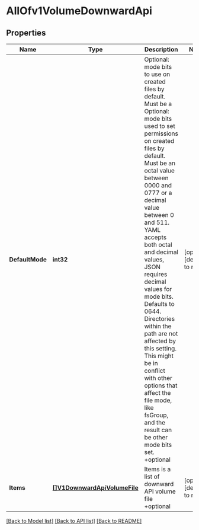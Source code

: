 # AllOfv1VolumeDownwardApi

## Properties
Name | Type | Description | Notes
------------ | ------------- | ------------- | -------------
**DefaultMode** | **int32** | Optional: mode bits to use on created files by default. Must be a Optional: mode bits used to set permissions on created files by default. Must be an octal value between 0000 and 0777 or a decimal value between 0 and 511. YAML accepts both octal and decimal values, JSON requires decimal values for mode bits. Defaults to 0644. Directories within the path are not affected by this setting. This might be in conflict with other options that affect the file mode, like fsGroup, and the result can be other mode bits set. +optional | [optional] [default to null]
**Items** | [**[]V1DownwardApiVolumeFile**](v1.DownwardAPIVolumeFile.md) | Items is a list of downward API volume file +optional | [optional] [default to null]

[[Back to Model list]](../README.md#documentation-for-models) [[Back to API list]](../README.md#documentation-for-api-endpoints) [[Back to README]](../README.md)

